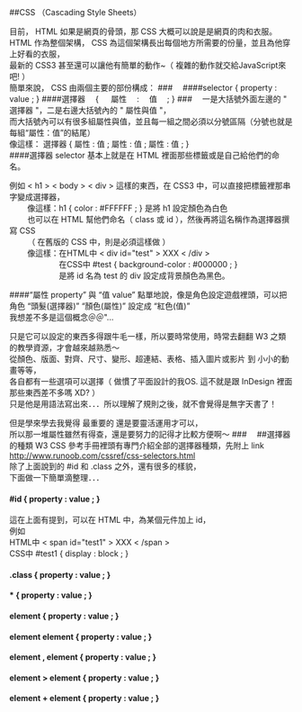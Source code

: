 ##CSS （Cascading Style Sheets）

目前， HTML 如果是網頁的骨頭，那 CSS 大概可以說是是網頁的肉和衣服。  
HTML 作為整個架構， CSS 為這個架構長出每個地方所需要的份量，並且為他穿上好看的衣服，  
最新的 CSS3 甚至還可以讓他有簡單的動作~（ 複雜的動作就交給JavaScript來吧! ）  
簡單來說， CSS 由兩個主要的部份構成：
###　
####selector { property : value ; }
####選擇器　 { 　 屬性 　:　 值　 ; }
###　
一是大括號外面左邊的 " 選擇器 "，二是右邊大括號內的 " 屬性與值 "，  
而大括號內可以有很多組屬性與值，並且每一組之間必須以分號區隔（分號也就是每組“屬性：值”的結尾）  
像這樣： 選擇器 { 屬性 : 值 ; 屬性 : 值 ; 屬性 : 值 ; }  
####選擇器 selector
基本上就是在 HTML 裡面那些標籤或是自己給他們的命名。  

例如 < h1 > < body > < div > 這樣的東西，在 CSS3 中，可以直接把標籤裡那串字變成選擇器，  
　　 像這樣：h1 { color : #FFFFFF ; } 是將 h1 設定顏色為白色  
　　 也可以在 HTML 幫他們命名（ class 或 id ），然後再將這名稱作為選擇器撰寫 CSS  
　　 （ 在舊版的 CSS 中，則是必須這樣做 ）  
　　 像這樣：在HTML中 < div id="test" > XXX < /div >  
　　 　　　　在CSS中  #test { background-color : #000000 ; }  
　　 　　　　是將 id 名為 test 的 div 設定成背景顏色為黑色。
  
####“屬性 property” 與 “值 value” 
點單地說，像是角色設定遊戲裡頭，可以把角色 “頭髮(選擇器)” “顏色(屬性)” 設定成 “紅色(值)”  
我想差不多是這個概念＠＠"...

只是它可以設定的東西多得跟牛毛一樣，所以要時常使用，時常去翻翻 W3 之類的教學資源，才會越來越熟悉～  
從顏色、版面、對齊、尺寸、變形、超連結、表格、插入圖片或影片 到 小小的動畫等等，  
各自都有一些選項可以選擇（ 做慣了平面設計的我OS. 這不就是跟 InDesign 裡面那些東西差不多嗎 XD? ）  
只是他是用語法寫出來．．．所以理解了規則之後，就不會覺得是無字天書了！

但是學來學去我覺得 最重要的 還是要靈活運用才可以，  
所以那一堆屬性雖然有得查，還是要努力的記得才比較方便啊～
###　
##選擇器的種類
W3 CSS 參考手冊裡頭有專門介紹全部的選擇器種類，先附上 link  
http://www.runoob.com/cssref/css-selectors.html  
除了上面說到的 #id 和 .class 之外，還有很多的樣貌，  
下面做一下簡單滴整理．．．  
#### #id { property : value ; }
這在上面有提到，可以在 HTML 中，為某個元件加上 id，  
例如  
HTML中 < span id="test1" > XXX < /span >  
CSS中  #test1 { display : block ; }

#### .class { property : value ; }

#### * { property : value ; }

#### element { property : value ; }

#### element element { property : value ; }

#### element , element { property : value ; }

#### element > element { property : value ; }

#### element + element { property : value ; }
